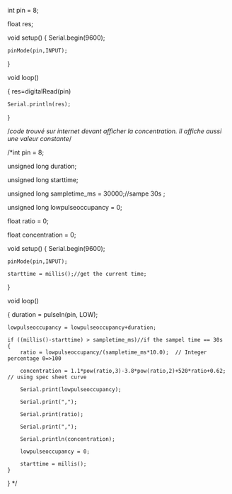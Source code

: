 int pin = 8;

float res;

 
void setup() 
{
    Serial.begin(9600);
    
    pinMode(pin,INPUT);

}

void loop()

{
    res=digitalRead(pin)
    
    Serial.println(res);

}

/*code trouvé sur internet devant afficher la concentration. Il affiche aussi une valeur constante*/


/*int pin = 8;

unsigned long duration;

unsigned long starttime;

unsigned long sampletime_ms = 30000;//sampe 30s ;

unsigned long lowpulseoccupancy = 0;

float ratio = 0;

float concentration = 0;

 
void setup() 
{
    Serial.begin(9600);
    
    pinMode(pin,INPUT);
    
    starttime = millis();//get the current time;
    
}
 
void loop() 

{
    duration = pulseIn(pin, LOW);
    
    lowpulseoccupancy = lowpulseoccupancy+duration;
 
    if ((millis()-starttime) > sampletime_ms)//if the sampel time == 30s
    {
        ratio = lowpulseoccupancy/(sampletime_ms*10.0);  // Integer percentage 0=>100
        
        concentration = 1.1*pow(ratio,3)-3.8*pow(ratio,2)+520*ratio+0.62; // using spec sheet curve
        
        Serial.print(lowpulseoccupancy);
        
        Serial.print(",");
        
        Serial.print(ratio);
        
        Serial.print(",");
        
        Serial.println(concentration);
        
        lowpulseoccupancy = 0;
        
        starttime = millis();
    }
}
*/ 
